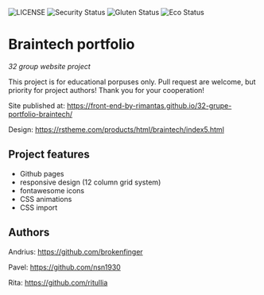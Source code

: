 ![LICENSE](https://img.shields.io/badge/license-MIT-blue.svg?style=flat-square)
![Security Status](https://img.shields.io/security-headers?label=Security&url=https%3A%2F%2Fgithub.com&style=flat-square)
![Gluten Status](https://img.shields.io/badge/Gluten-Free-green.svg)
![Eco Status](https://img.shields.io/badge/ECO-Friendly-green.svg)

# Braintech portfolio

_32 group website project_

This project is for educational porpuses only. Pull request are welcome, but priority for project authors! Thank you for your cooperation!

Site published at: https://front-end-by-rimantas.github.io/32-grupe-portfolio-braintech/

Design: https://rstheme.com/products/html/braintech/index5.html

## Project features

-   Github pages
-   responsive design (12 column grid system)
-   fontawesome icons
-   CSS animations
-   CSS import

## Authors

Andrius: https://github.com/brokenfinger

Pavel: https://github.com/nsn1930

Rita: https://github.com/ritullia
